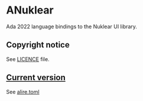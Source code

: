 # ANuklear

 Ada 2022 language bindings to the Nuklear UI library.

 ## Copyright notice

See [LICENCE](./LICENCE) file.

## [Current version](http://www.semver.org)

See [alire.toml](./alire.toml)

